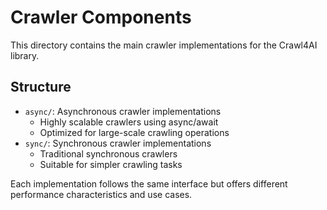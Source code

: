 # Crawler Components

This directory contains the main crawler implementations for the Crawl4AI library.

## Structure

- `async/`: Asynchronous crawler implementations
  - Highly scalable crawlers using async/await
  - Optimized for large-scale crawling operations
- `sync/`: Synchronous crawler implementations
  - Traditional synchronous crawlers
  - Suitable for simpler crawling tasks

Each implementation follows the same interface but offers different performance characteristics and use cases.
